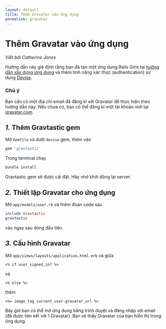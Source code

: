 ```yaml
---
layout: default
title: Thêm Gravatar vào ứng dụng
permalink: gravatar
---
```


# Thêm Gravatar vào ứng dụng

*Viết bởi Catherine Jones*

Hướng dẫn này giả định rằng bạn đã tạo một ứng dụng Rails Girls tại [hướng dẫn xây dựng ứng dụng](http://guides.railsgirls.com/app/) và thêm tính năng xác thực (authentication) sử dụng [Devise](http://guides.railsgirls.com/devise/).

### Chú ý

Bạn cần có một địa chỉ email đã đăng kí với Gravatar để thực hiện theo hướng dẫn này. Nếu chưa có, bạn có thể đăng kí một tài khoản mới tại [gravatar.com](http://en.gravatar.com/).

## *1.* Thêm Gravtastic gem

Mở `Gemfile` và dưới `devise` gem, thêm vào

```ruby
gem 'gravtastic'
```

Trong terminal chạy

```sh
bundle install
```

Gravtastic gem sẽ được cài đặt. Hãy nhớ khởi động lại server.

## *2.* Thiết lập Gravatar cho ứng dụng

Mở `app/models/user.rb` và thêm đoạn code sau

```ruby
include Gravtastic
gravtastic
```

vào ngay sau dòng đầu tiên.

## *3.* Cấu hình Gravatar

Mở `app/views/layouts/application.html.erb` và giữa

```erb
<% if user_signed_in? %>
```

và

```erb
<% else %>
```

thêm

```erb
<%= image_tag current_user.gravatar_url %>
```

Bây giờ bạn có thể mở ứng dụng bằng trình duyệt và đăng nhập với email (đã được liên kết với 1 Gravatar). Bạn sẽ thấy Gravatar của bạn hiển thị trong ứng dụng.
